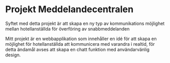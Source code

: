 # Projekt Meddelandecentralen

Syftet med detta projekt är att skapa en ny typ av kommunikations möjlighet mellan hotellanställda för överföring av snabbmeddelanden

Mitt projekt är en webbapplikation som innehåller en idé för att skapa en möjlighet för hotellanställda att kommunicera med varandra i realtid, för detta ändamål avses att skapa en chatt funktion med användarvänlig design.